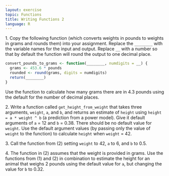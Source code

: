 ```yaml
---
layout: exercise
topic: Functions
title: Writing Functions 2
language: R
---
```


1\. Copy the following function (which converts weights in pounds to weights in grams and rounds them) into your assignment. Replace the `________` with the variable names for the input and output. Replace `__` with a number so that by default the function will round the output to one decimal place.

```r
convert_pounds_to_grams <- function(________, numdigits = __) {
  grams <- 453.6 * pounds
  rounded <- round(grams, digits = numdigits)
  return(________)
}
```

Use the function to calculate how many grams there are in 4.3 pounds using the default for the number of decimal places.

2\. Write a function called `get_height_from_weight` that takes three arguments, `weight`, `a`, and `b`, and returns an estimate of `height` using `height = a * weight ^ b` (a prediction from a power model). Give it default arguments of `a` = 12 and `b` = 0.38. There should be no default value for `weight`. Use the default argument values (by passing only the value of `weight` to the function) to calculate `height` when `weight` = 42.

3\. Call the function from (2) setting `weight` to 42, `a` to 6, and `b` to 0.5.

4\. The function in (2) assumes that the weight is provided in grams. Use the functions from (1) and (2) in combination to estimate the height for an animal that weighs 2 pounds using the default value for `a`, but changing the value for `b` to 0.32.
